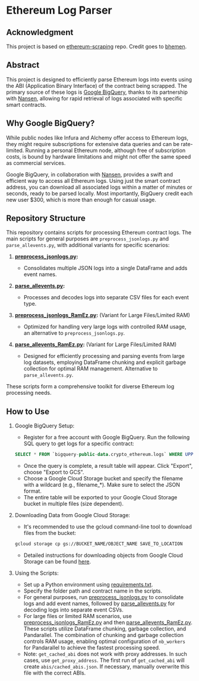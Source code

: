 # Ethereum Log Parser

## Acknowledgment

This project is based on [ethereum-scraping](https://github.com/bhemen/ethereum-scraping/) repo. Credit goes to [bhemen](https://github.com/bhemen).

## Abstract

This project is designed to efficiently parse Ethereum logs into events using the ABI (Application Binary Interface) of the contract being scrapped. The primary source of these logs is [Google BigQuery](https://cloud.google.com/bigquery), thanks to its partnership with [Nansen](https://www.nansen.ai/), allowing for rapid retrieval of logs associated with specific smart contracts.

## Why Google BigQuery?

While public nodes like Infura and Alchemy offer access to Ethereum logs, they might require subscriptions for extensive data queries and can be rate-limited. Running a personal Ethereum node, although free of subscription costs, is bound by hardware limitations and might not offer the same speed as commercial services.

Google BigQuery, in collaboration with [Nansen](https://docs.nansen.ai/database-access/getting-started-database), provides a swift and efficient way to access all Ethereum logs. Using just the smart contract address, you can download all associated logs within a matter of minutes or seconds, ready to be parsed locally. Most importantly, BigQuery credit each new user $300, which is more than enough for casual usage.

## Repository Structure

This repository contains scripts for processing Ethereum contract logs. The main scripts for general purposes are `preprocess_jsonlogs.py` and `parse_allevents.py`, with additional variants for specific scenarios:

1. **[preprocess_jsonlogs.py](scripts/preprocess_jsonlogs.py):**
   - Consolidates multiple JSON logs into a single DataFrame and adds event names.

2. **[parse_allevents.py](scripts/parse_allevents.py):**
   - Processes and decodes logs into separate CSV files for each event type.

3. **[preprocess_jsonlogs_RamEz.py](scripts/preprocess_jsonlogs_RamEz.py):** (Variant for Large Files/Limited RAM)
   - Optimized for handling very large logs with controlled RAM usage, an alternative to `preprocess_jsonlogs.py`.

4. **[parse_allevents_RamEz.py](scripts/parse_allevents_RamEz.py):** (Variant for Large Files/Limited RAM)
   - Designed for efficiently processing and parsing events from large log datasets, employing DataFrame chunking and explicit garbage collection for optimal RAM management. Alternative to `parse_allevents.py`.

These scripts form a comprehensive toolkit for diverse Ethereum log processing needs.




## How to Use

1. Google BigQuery Setup:

    - Register for a free account with Google BigQuery.
    Run the following SQL query to get logs for a specific contract:
    ```sql
    SELECT * FROM `bigquery-public-data.crypto_ethereum.logs` WHERE UPPER('contract_address_here') = UPPER("{address}");
    ```


    - Once the query is complete, a result table will appear. Click "Export", choose "Export to GCS".
    - Choose a Google Cloud Storage bucket and specify the filename with a wildcard (e.g., filename_*). Make sure to select the JSON format.
    - The entire table will be exported to your Google Cloud Storage bucket in multiple files (size dependent).

2. Downloading Data from Google Cloud Storage:

    - It's recommended to use the gcloud command-line tool to download files from the bucket:

    ```bash
    gcloud storage cp gs://BUCKET_NAME/OBJECT_NAME SAVE_TO_LOCATION
    ```

    - Detailed instructions for downloading objects from Google Cloud Storage can be found [here](https://cloud.google.com/storage/docs/downloading-objects).

3. Using the Scripts:
    - Set up a Python environment using [requirements.txt](requirements.txt).
    - Specify the folder path and contract name in the scripts.
    - For general purposes, run [preprocess_jsonlogs.py](scripts/preprocess_jsonlogs.py) to consolidate logs and add event names, followed by [parse_allevents.py](scripts/parse_allevents.py) for decoding logs into separate event CSVs.
    - For large files or limited RAM scenarios, use [preprocess_jsonlogs_RamEz.py](scripts/preprocess_jsonlogs_RamEz.py) and then [parse_allevents_RamEz.py](scripts/parse_allevents_RamEz.py). These scripts utilize DataFrame chunking, garbage collection, and Pandarallel. The combination of chunking and garbage collection controls RAM usage, enabling optimal configuration of `nb_workers` for Pandarallel to achieve the fastest processing speed.
    - Note: `get_cached_abi` does not work with proxy addresses. In such cases, use `get_proxy_address`. The first run of `get_cached_abi` will create `abis/cached_abis.json`. If necessary, manually overwrite this file with the correct ABIs.

